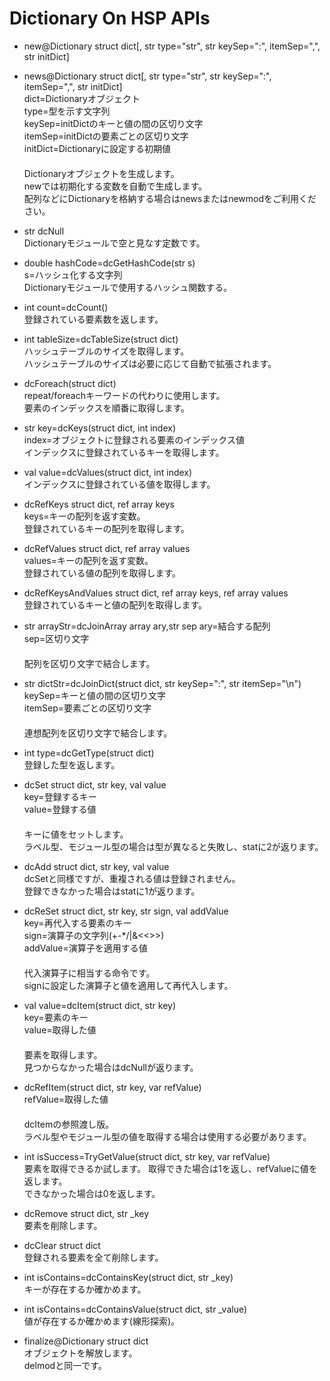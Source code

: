 # Dictionary On HSP APIs
* new@Dictionary struct dict[, str type="str", str keySep=":", itemSep=",", str initDict]  
* news@Dictionary struct dict[, str type="str", str keySep=":", itemSep=",", str initDict]  
dict=Dictionaryオブジェクト  
type=型を示す文字列  
keySep=initDictのキーと値の間の区切り文字  
itemSep=initDictの要素ごとの区切り文字  
initDict=Dictionaryに設定する初期値  
　  
Dictionaryオブジェクトを生成します。  
newでは初期化する変数を自動で生成します。  
配列などにDictionaryを格納する場合はnewsまたはnewmodをご利用ください。

* str dcNull  
Dictionaryモジュールで空と見なす定数です。  

* double hashCode=dcGetHashCode(str s)  
s=ハッシュ化する文字列  
Dictionaryモジュールで使用するハッシュ関数する。  

* int count=dcCount()  
登録されている要素数を返します。  

* int tableSize=dcTableSize(struct dict)  
ハッシュテーブルのサイズを取得します。  
ハッシュテーブルのサイズは必要に応じて自動で拡張されます。  

* dcForeach(struct dict)  
repeat/foreachキーワードの代わりに使用します。  
要素のインデックスを順番に取得します。  

* str key=dcKeys(struct dict, int index)  
index=オブジェクトに登録される要素のインデックス値  
インデックスに登録されているキーを取得します。

* val value=dcValues(struct dict, int index)  
インデックスに登録されている値を取得します。  

* dcRefKeys struct dict, ref array keys  
keys=キーの配列を返す変数。  
登録されているキーの配列を取得します。  

* dcRefValues struct dict, ref array values  
values=キーの配列を返す変数。  
登録されている値の配列を取得します。  

* dcRefKeysAndValues struct dict, ref array keys, ref array values  
登録されているキーと値の配列を取得します。  

* str arrayStr=dcJoinArray array ary,str sep
ary=結合する配列  
sep=区切り文字  
　  
配列を区切り文字で結合します。

* str dictStr=dcJoinDict(struct dict, str keySep=":", str itemSep="\n")
keySep=キーと値の間の区切り文字  
itemSep=要素ごとの区切り文字  
　  
連想配列を区切り文字で結合します。

* int type=dcGetType(struct dict)  
登録した型を返します。  

* dcSet struct dict, str key, val value  
key=登録するキー  
value=登録する値  
　  
キーに値をセットします。  
ラベル型、モジュール型の場合は型が異なると失敗し、statに2が返ります。

* dcAdd struct dict, str key, val value  
dcSetと同様ですが、重複される値は登録されません。  
登録できなかった場合はstatに1が返ります。

* dcReSet struct dict, str key, str sign, val addValue  
key=再代入する要素のキー  
sign=演算子の文字列(+-*/\|&<<>>)  
addValue=演算子を適用する値  
　  
代入演算子に相当する命令です。  
signに設定した演算子と値を適用して再代入します。  

* val value=dcItem(struct dict, str key)  
key=要素のキー  
value=取得した値  
　  
要素を取得します。  
見つからなかった場合はdcNullが返ります。

* dcRefItem(struct dict, str key, var refValue)  
refValue=取得した値  
　  
dcItemの参照渡し版。  
ラベル型やモジュール型の値を取得する場合は使用する必要があります。

* int isSuccess=TryGetValue(struct dict, str key, var refValue)  
要素を取得できるか試します。
取得できた場合は1を返し、refValueに値を返します。  
できなかった場合は0を返します。  

* dcRemove struct dict, str _key  
要素を削除します。  

* dcClear struct dict  
登録される要素を全て削除します。  

* int isContains=dcContainsKey(struct dict, str _key)  
キーが存在するか確かめます。  

* int isContains=dcContainsValue(struct dict, str _value)  
値が存在するか確かめます(線形探索)。  

* finalize@Dictionary struct dict  
オブジェクトを解放します。  
delmodと同一です。
